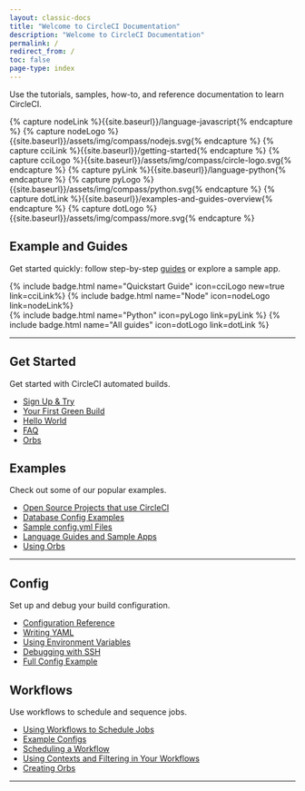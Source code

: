 ```yaml
---
layout: classic-docs
title: "Welcome to CircleCI Documentation"
description: "Welcome to CircleCI Documentation"
permalink: /
redirect_from: /
toc: false
page-type: index
---
```


Use the tutorials, samples, how-to, and reference documentation to learn CircleCI.


<!--Do not translate: Experiment Code for https://circleci.atlassian.net/browse/DD-455 -->
<!-- we need to use "capture" because we can't use `{{site.baseurl}}` in includes. -->
{% capture nodeLink %}{{site.baseurl}}/language-javascript{% endcapture %}
{% capture nodeLogo %}{{site.baseurl}}/assets/img/compass/nodejs.svg{% endcapture %}
{% capture cciLink %}{{site.baseurl}}/getting-started{% endcapture %}
{% capture cciLogo %}{{site.baseurl}}/assets/img/compass/circle-logo.svg{% endcapture %}
{% capture pyLink %}{{site.baseurl}}/language-python{% endcapture %}
{% capture pyLogo %}{{site.baseurl}}/assets/img/compass/python.svg{% endcapture %}
{% capture dotLink %}{{site.baseurl}}/examples-and-guides-overview{% endcapture %}
{% capture dotLogo %}{{site.baseurl}}/assets/img/compass/more.svg{% endcapture %}

<div class="getting-started-experiment-badges">
  <h2> Example and Guides</h2>
    <p>Get started quickly: follow step-by-step <a href="{{site.baseurl}}/examples-and-guides-overview/">guides</a> or explore a sample app.</p>
    <div class="flex mb-2">
      {% include badge.html name="Quickstart Guide" icon=cciLogo new=true  link=cciLink%}
      {% include badge.html name="Node" icon=nodeLogo  link=nodeLink%}
  </div>
  <div class="flex">
      {% include badge.html name="Python" icon=pyLogo link=pyLink %}
      {% include badge.html name="All guides" icon=dotLogo link=dotLink %}
  </div>
</div>
<!-- End: Experiment code. -->

<div class="row loading-deferred">
  <div class="treatment col-xs-12">
    <hr />
  </div>
  <div class="col-xs-12 col-sm-6">
    <h2>Get Started</h2>
    <p>Get started with CircleCI automated builds.</p>
    <ul>
      <li><a href="{{ site.baseurl }}/first-steps/">Sign Up & Try</a></li>
      <li><a href="{{ site.baseurl }}/getting-started/">Your First Green Build</a></li>
      <li><a href="{{ site.baseurl }}/hello-world/">Hello World</a></li>
      <li><a href="{{ site.baseurl }}/faq/">FAQ</a></li>
      <li><a href="{{ site.baseurl }}/orb-intro/">Orbs</a></li>
    </ul>
  </div>
  <div class="col-xs-12 col-sm-6">
    <h2>Examples</h2>
    <p>Check out some of our popular examples.</p>
    <ul>
        <li><a href="{{ site.baseurl }}/example-configs/">Open Source Projects that use CircleCI</a></li>
        <li><a href="{{ site.baseurl }}/postgres-config/">Database Config Examples</a></li>
        <li><a href="{{ site.baseurl }}/sample-config/">Sample config.yml Files</a></li>
        <li><a href="{{ site.baseurl }}/examples-and-guides-overview/">Language Guides and Sample Apps</a></li>
        <li><a href="{{ site.baseurl }}/orb-concepts/">Using Orbs</a></li>
      </ul>
  </div>
  <div class="col-xs-12">
    <hr />
  </div>
  <div class="col-xs-12 col-sm-6">
    <h2>Config</h2>
    <p>Set up and debug your build configuration.</p>
    <ul>
      <li><a href="{{ site.baseurl }}/configuration-reference/">Configuration Reference</a></li>
      <li><a href="{{ site.baseurl }}/writing-yaml/">Writing YAML</a></li>
      <li><a href="{{ site.baseurl }}/env-vars/">Using Environment Variables</a></li>
      <li><a href="{{ site.baseurl }}/ssh-access-jobs/">Debugging with SSH</a></li>
      <li id="full-config-example"><a href="{{ site.baseurl }}/configuration-reference/#example-full-configuration">Full Config Example</a></li>
    </ul>
  </div>
  <div class="col-xs-12 col-sm-6">
    <h2>Workflows</h2>
    <p>Use workflows to schedule and sequence jobs.</p>
    <ul>
      <li><a href="{{ site.baseurl }}/workflows/">Using Workflows to Schedule Jobs</a></li>
      <li><a href="{{ site.baseurl }}/workflows/#workflows-configuration-examples">Example Configs</a></li>
      <li><a href="{{ site.baseurl }}/workflows/#scheduling-a-workflow">Scheduling a Workflow</a></li>
      <li><a href="{{ site.baseurl }}/workflows/#using-contexts-and-filtering-in-your-
      workflows">Using Contexts and Filtering in Your Workflows</a></li>
      <li><a href="{{ site.baseurl }}/creating-orbs/">Creating Orbs</a></li>
    </ul>
  </div>
   <div class="col-xs-12">
    <hr />
  </div>
</div>
